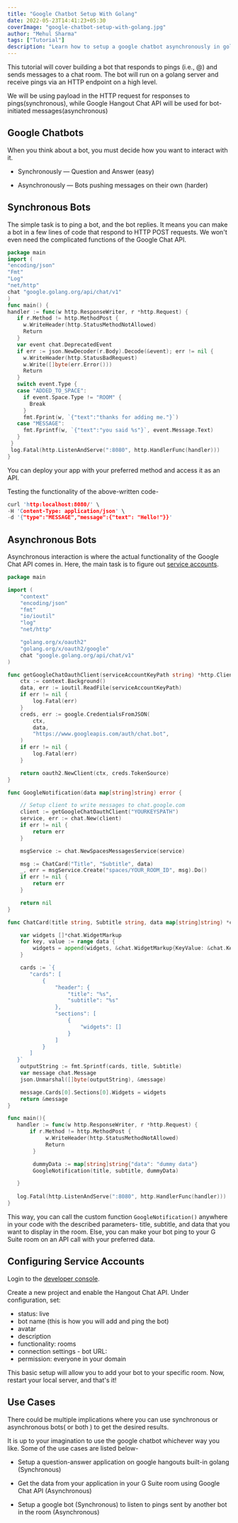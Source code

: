 ```yaml
---
title: "Google Chatbot Setup With Golang"
date: 2022-05-23T14:41:23+05:30
coverImage: "google-chatbot-setup-with-golang.jpg"
author: "Mehul Sharma"
tags: ["Tutorial"]
description: "Learn how to setup a google chatbot asynchronously in golang with cards UI that posts messages to your G Suite Room."
---
```



This tutorial will cover building a bot that responds to pings (i.e., @) and sends messages to a chat room. The bot will run on a golang server and receive pings via an HTTP endpoint on a high level. 

We will be using payload in the HTTP request for responses to pings(synchronous), while Google Hangout Chat API will be used for bot-initiated messages(asynchronous)

## Google Chatbots 

When you think about a bot, you must decide how you want to interact with it.

- Synchronously — Question and Answer (easy)

- Asynchronously — Bots pushing messages on their own (harder)

## Synchronous Bots

The simple task is to ping a bot, and the bot replies. It means you can make a bot in a few lines of code that respond to HTTP POST requests. We won't even need the complicated functions of the Google Chat API.

```go
package main
import (
"encoding/json"
"Fmt"
"Log"
"net/http"
chat "google.golang.org/api/chat/v1"
)
func main() {
handler := func(w http.ResponseWriter, r *http.Request) {
   if r.Method != http.MethodPost {
     w.WriteHeader(http.StatusMethodNotAllowed)
     Return
   }
   var event chat.DeprecatedEvent
   if err := json.NewDecoder(r.Body).Decode(&event); err != nil {
     w.WriteHeader(http.StatusBadRequest)
     w.Write([]byte(err.Error()))
     Return
   }
   switch event.Type {
   case "ADDED_TO_SPACE":
     if event.Space.Type != "ROOM" {
       Break
     }
     fmt.Fprint(w, `{"text":"thanks for adding me."}`)
   case "MESSAGE":
     fmt.Fprintf(w, `{"text":"you said %s"}`, event.Message.Text)
   }
 }
 log.Fatal(http.ListenAndServe(":8080", http.HandlerFunc(handler)))
}
```

You can deploy your app with your preferred method and access it as an API. 

Testing the functionality of the above-written code- 

```c
curl 'http:localhost:8080/' \
-H 'Content-Type: application/json' \
-d '{"type":"MESSAGE","message":{"text": "Hello!"}}'
```

## Asynchronous Bots

Asynchronous interaction is where the actual functionality of the Google Chat API comes in. Here, the main task is to figure out [service accounts](https://developers.google.com/chat/api/guides/auth/service-accounts). 

```go
package main

import (
    "context"
    "encoding/json"
    "fmt"
    "io/ioutil"
    "log"
    "net/http"

    "golang.org/x/oauth2"
    "golang.org/x/oauth2/google"
    chat "google.golang.org/api/chat/v1"
)

func getGoogleChatOauthClient(serviceAccountKeyPath string) *http.Client {
    ctx := context.Background()
    data, err := ioutil.ReadFile(serviceAccountKeyPath)
    if err != nil {
        log.Fatal(err)
    }
    creds, err := google.CredentialsFromJSON(
        ctx,
        data,
        "https://www.googleapis.com/auth/chat.bot",
    )
    if err != nil {
        log.Fatal(err)
    }

    return oauth2.NewClient(ctx, creds.TokenSource)
}

func GoogleNotification(data map[string]string) error {

    // Setup client to write messages to chat.google.com
    client := getGoogleChatOauthClient("YOURKEYSPATH")
    service, err := chat.New(client)
    if err != nil {
        return err
    }

    msgService := chat.NewSpacesMessagesService(service)

    msg := ChatCard("Title", "Subtitle", data)
    _, err = msgService.Create("spaces/YOUR_ROOM_ID", msg).Do()
    if err != nil {
        return err
    }

    return nil
}

func ChatCard(title string, Subtitle string, data map[string]string) *chat.Message {

    var widgets []*chat.WidgetMarkup
    for key, value := range data {
        widgets = append(widgets, &chat.WidgetMarkup{KeyValue: &chat.KeyValue{TopLabel: key, Content: value}})
    }

    cards := `{
       "cards": [
           {
               "header": {
                   "title": "%s",
                   "subtitle": "%s"
               },
               "sections": [
                   {
                       "widgets": []
                   }
               ]
           }
       ]
   }`
    outputString := fmt.Sprintf(cards, title, Subtitle)
    var message chat.Message
    json.Unmarshal([]byte(outputString), &message)

    message.Cards[0].Sections[0].Widgets = widgets
    return &message
}

func main(){
   handler := func(w http.ResponseWriter, r *http.Request) {
       if r.Method != http.MethodPost {
            w.WriteHeader(http.StatusMethodNotAllowed)
            Return
        }

        dummyData := map[string]string{"data": "dummy data"}
        GoogleNotification(title, subtitle, dummyData)

   }
   
   log.Fatal(http.ListenAndServe(":8080", http.HandlerFunc(handler)))
}
```

This way, you can call the custom function `GoogleNotification()` anywhere in your code with the described parameters- title, subtitle, and data that you want to display in the room. Else, you can make your bot ping to your G Suite room on an API call with your preferred data.

## Configuring Service Accounts

Login to the [developer console](https://console.developers.google.com). 

Create a new project and enable the Hangout Chat API. Under configuration, set:

- status: live
- bot name (this is how you will add and ping the bot)
- avatar
- description
- functionality: rooms
- connection settings - bot URL:
- permission: everyone in your domain

This basic setup will allow you to add your bot to your specific room. Now, restart your local server, and that's it!

## Use Cases

There could be multiple implications where you can use synchronous or asynchronous bots( or both ) to get the desired results. 

It is up to your imagination to use the google chatbot whichever way you like. Some of the use cases are listed below-

- Setup a question-answer application on google hangouts built-in golang (Synchronous)

- Get the data from your application in your G Suite room using Google Chat API (Asynchronous)

- Setup a google bot (Synchronous) to listen to pings sent by another bot in the room (Asynchronous)


